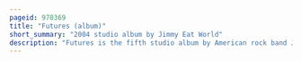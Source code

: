 ```yaml
---
pageid: 970369
title: "Futures (album)"
short_summary: "2004 studio album by Jimmy Eat World"
description: "Futures is the fifth studio album by American rock band Jimmy Eat World, released on October 19, 2004, through Interscope Records. After touring in Support of bleed american for two Years the Band returned Home and began working on new Material by the Middle of 2003. After unsuccessful Sessions with Producer Mark Trombino the Band regrouped and recorded with gil Norton. The Sessions were held from february to may 2004 and were held in various Studios in California and Arizona. Described as encompassing several Rock Styles, Futures included more solos and complex Guitar Parts than past Releases, intended to expand on the Atmosphere of their third Studio Album Clarity. The Songs on the Album were compared to the Work of Jets to Brazil and Maritime, while some of the Guitar Parts echoed the Sound of Fugazi and Hüsker Dü."
---
```

